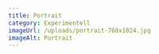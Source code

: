 ```yaml
---
title: Portrait
category: Experimentell
imageUrl: /uploads/portrait-768x1024.jpg
imageAlt: Portrait
---
```

